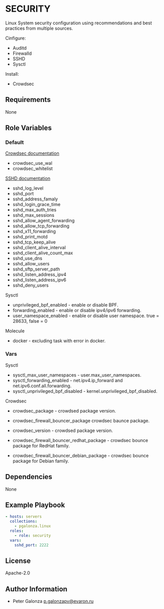 SECURITY
=========

Linux System security configuration using recommendations and best practices from multiple sources.

Cinfigure:
* Auditd
* Firewalld
* SSHD
* Sysctl

Install:
* Crowdsec

Requirements
------------

None

Role Variables
--------------

### Default

[Crowdsec documentation](https://doc.crowdsec.net/docs/next/intro)
* crowdsec_use_wal
* crowdsec_whitelist

[SSHD documentation](https://man.openbsd.org/sshd_config)
* sshd_log_level
* sshd_port
* sshd_address_famaly
* sshd_login_grace_time
* sshd_max_auth_tries
* sshd_max_sessions
* sshd_allow_agent_forwarding
* sshd_allow_tcp_forwarding
* sshd_x11_forwarding
* sshd_print_motd
* sshd_tcp_keep_alive
* sshd_client_alive_interval
* sshd_client_alive_count_max
* sshd_use_dns
* sshd_allow_users
* sshd_sftp_server_path
* sshd_listen_address_ipv4
* sshd_listen_address_ipv6
* sshd_deny_users

Sysctl

* unprivileged_bpf_enabled - enable or disable BPF.
* forwarding_enabled - enable or disable ipv4/ipv6 forwarding.
* user_namespace_enabled - enable or disable user namespace. true = 28633, false = 0

Molecule

* docker - excluding task with error in docker.

### Vars

Sysctl

* sysctl_max_user_namespaces - user.max_user_namespaces.
* sysctl_forwarding_enabled - net.ipv4.ip_forward and net.ipv6.conf.all.forwarding.
* sysctl_unprivileged_bpf_disabled - kernel.unprivileged_bpf_disabled.

Crowdsec

* crowdsec_package - crowdsed package version.
* crowdsec_firewall_bouncer_package crowdsec baunce package.

* crowdsec_version - crowdsed package version.
* crowdsec_firewall_bouncer_redhat_package - crowdsec bounce package for RedHat family.
* crowdsec_firewall_bouncer_debian_package - crowdsec bounce package for Debian family.

Dependencies
------------

None

Example Playbook
----------------

```yaml
- hosts: servers
  collections:
    - pgalonza.linux
  roles:
    - role: security
  vars:
    sshd_port: 2222
```

License
-------

Apache-2.0

Author Information
------------------

* Peter Galonza <p.galonzapv@evaron.ru>
